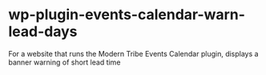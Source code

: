 # wp-plugin-events-calendar-warn-lead-days
For a website that runs the Modern Tribe Events Calendar plugin, displays a banner warning of short lead time

